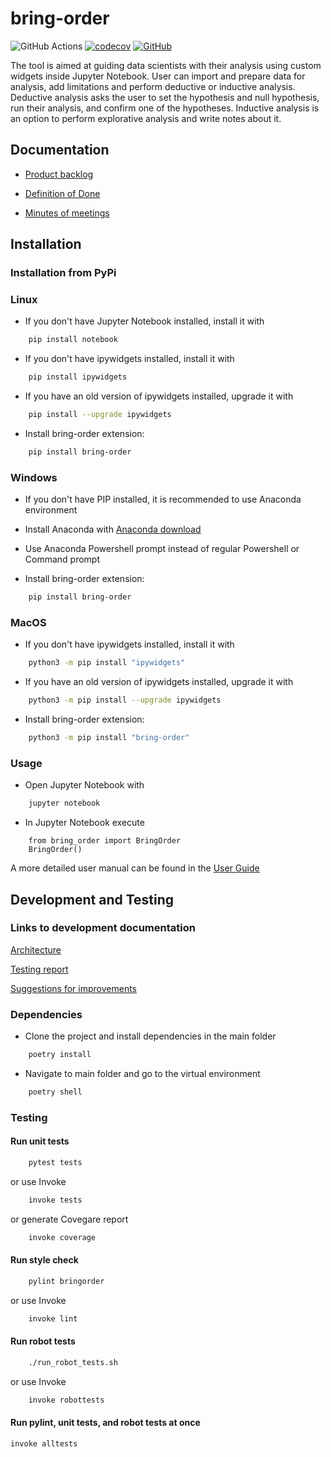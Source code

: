 # bring-order
![GitHub Actions](https://github.com/Order-Team/bring-order/workflows/CI/badge.svg)
[![codecov](https://codecov.io/gh/Order-team/bring-order/branch/main/graph/badge.svg?token=e8bdd46f-46b0-410c-820b-84ffca9ca53c)](https://codecov.io/gh/Order-team/bring-order)
[![GitHub](https://img.shields.io/github/license/Order-Team/bring-order)](LICENSE.md)

The tool is aimed at guiding data scientists with their analysis using custom widgets inside Jupyter Notebook.
User can import and prepare data for analysis, add limitations and perform deductive or inductive analysis.
Deductive analysis asks the user to set the hypothesis and null hypothesis, run their analysis, and confirm one of the hypotheses.
Inductive analysis is an option to perform explorative analysis and write notes about it.


## Documentation
* [Product backlog](https://docs.google.com/spreadsheets/d/1xqybqVAUIn4vhW-fBfhInQun7nY-uYH79M6l8oCiAzg/edit#gid=0)

* [Definition of Done](https://github.com/Order-Team/bring-order/blob/main/documentation/DoD.md)

* [Minutes of meetings](https://drive.google.com/drive/folders/1kwXCKbx7egHf8qYDIb4fRffNnad6Qd1t)

## Installation
### Installation from PyPi

### Linux

- If you don't have Jupyter Notebook installed, install it with
```bash
    pip install notebook
```

- If you don't have ipywidgets installed, install it with

```bash
    pip install ipywidgets
```

- If you have an old version of ipywidgets installed, upgrade it with

```bash
    pip install --upgrade ipywidgets
```

- Install bring-order extension:
```bash
    pip install bring-order
```

### Windows

- If you don't have PIP installed, it is recommended to use Anaconda environment

- Install Anaconda with [Anaconda download](https://www.anaconda.com/download)

- Use Anaconda Powershell prompt instead of regular Powershell or Command prompt

- Install bring-order extension:
```bash
    pip install bring-order
```

### MacOS
- If you don't have ipywidgets installed, install it with
```bash
    python3 -m pip install "ipywidgets"
```
- If you have an old version of ipywidgets installed, upgrade it with
```bash
    python3 -m pip install --upgrade ipywidgets
```
- Install bring-order extension:
```bash
    python3 -m pip install "bring-order"
```

### Usage

- Open Jupyter Notebook with
```bash
    jupyter notebook
```

- In Jupyter Notebook execute

``` 
    from bring_order import BringOrder
    BringOrder()
```

A more detailed user manual can be found in the [User Guide](https://github.com/Order-Team/bring-order/blob/main/documentation/user_guide.md)

## Development and Testing

### Links to development documentation

[Architecture](https://github.com/Order-Team/bring-order/blob/main/documentation/architecture.md)

[Testing report](https://github.com/Order-Team/bring-order/blob/main/documentation/testing_report.md)

[Suggestions for improvements](https://github.com/Order-Team/bring-order/blob/main/documentation/suggestions_for_improvement.md)

### Dependencies
- Clone the project and install dependencies in the main folder

```bash
    poetry install
```
- Navigate to main folder and go to the virtual environment

```bash
    poetry shell
```

### Testing

#### Run unit tests

```bash
    pytest tests
```
or use Invoke

```bash
    invoke tests
```
or generate Covegare report
```bash
    invoke coverage
```

#### Run style check

```bash
    pylint bringorder
```
or use Invoke

```bash
    invoke lint
```

#### Run robot tests

```bash
    ./run_robot_tests.sh
```
or use Invoke
```bash
    invoke robottests
```
#### Run pylint, unit tests, and robot tests at once

```bash
invoke alltests
```
